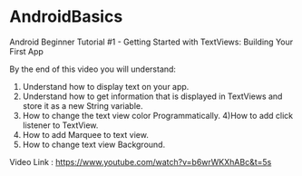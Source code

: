 # AndroidBasics
Android Beginner Tutorial #1 - Getting Started with TextViews: Building Your First App

By the end of this video you will understand:
1) Understand how to display text on your app.
2) Understand how to get information that is displayed in TextViews and store it as a new String variable.
3) How to change the text view color Programmatically.
4)How to add click listener to TextView.
5) How to add Marquee to text view.
6) How to change text view Background.

Video Link : https://www.youtube.com/watch?v=b6wrWKXhABc&t=5s

